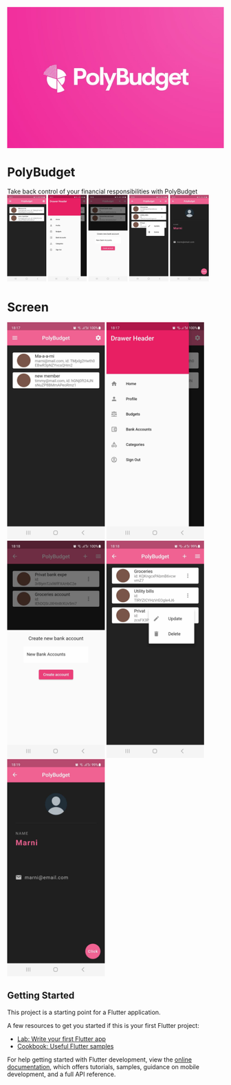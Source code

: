 <a href="link" style="text-align: center">
<img src="https://github.com/Flakvard/polybudget/blob/master/assets/PolyBudgetLogo.jpg?raw=true" class="center" align="center"></a>
 
# PolyBudget
Take back control of your financial responsibilities with PolyBudget <br>
<img src="https://github.com/Flakvard/polybudget/raw/master/assets/Homescreen.jpg" width="18%"></img> <img src="https://github.com/Flakvard/polybudget/raw/master/assets/menu_drawer.jpg" width="18%"></img> <img src="https://github.com/Flakvard/polybudget/raw/master/assets/new_bank_account.jpg" width="18%"></img> <img src="https://github.com/Flakvard/polybudget/raw/master/assets/update_category_tile.jpg" width="18%"></img> <img src="https://github.com/Flakvard/polybudget/raw/master/assets/user_screen.jpg" width="18%"></img> 

# Screen
<img src="https://github.com/Flakvard/polybudget/raw/master/assets/Homescreen.jpg" width="45%"></img> <img src="https://github.com/Flakvard/polybudget/raw/master/assets/menu_drawer.jpg" width="45%"></img> <img src="https://github.com/Flakvard/polybudget/raw/master/assets/new_bank_account.jpg" width="45%"></img> <img src="https://github.com/Flakvard/polybudget/raw/master/assets/update_category_tile.jpg" width="45%"></img> <img src="https://github.com/Flakvard/polybudget/raw/master/assets/user_screen.jpg" width="45%"></img> 

## Getting Started

This project is a starting point for a Flutter application.

A few resources to get you started if this is your first Flutter project:

- [Lab: Write your first Flutter app](https://docs.flutter.dev/get-started/codelab)
- [Cookbook: Useful Flutter samples](https://docs.flutter.dev/cookbook)

For help getting started with Flutter development, view the
[online documentation](https://docs.flutter.dev/), which offers tutorials,
samples, guidance on mobile development, and a full API reference.
